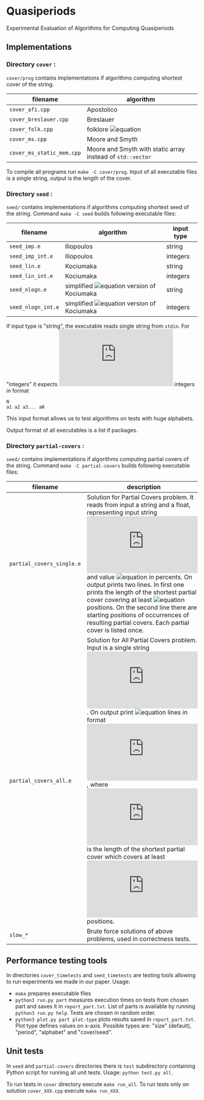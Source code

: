 # Quasiperiods
Experimental Evaluation of Algorithms for Computing Quasiperiods

## Implementations

### Directory `cover` :
`cover/prog` contains implementations if algorithms computing shortest cover of the string.

filename | algorithm
-|-
`cover_afi.cpp`|Apostolico
`cover_breslauer.cpp`|Breslauer
`cover_folk.cpp`|folklore ![equation](http://latex.codecogs.com/gif.latex?O\(n\log(n)\))
`cover_ms.cpp`|Moore and Smyth
`cover_ms_static_mem.cpp`|Moore and Smyth with static array instead of `std::vector`

To compile all programs run `make -C cover/prog`. Input of all executable files is a single string, output
is the length of the cover.

### Directory `seed` :
`seed/` contains implementations if algorithms computing shortest seed of the string. Command `make -C seed` builds following executable files:

filename | algorithm | input type
-|-|-
`seed_imp.e`|Iliopoulos|string
`seed_imp_int.e`|Iliopoulos|integers
`seed_lin.e`|Kociumaka|string
`seed_lin_int.e`|Kociumaka|integers
`seed_nlogn.e`|simplified ![equation](http://latex.codecogs.com/gif.latex?O\(n\log(n)\)) version of Kociumaka|string
`seed_nlogn_int.e`|simplified ![equation](http://latex.codecogs.com/gif.latex?O\(n\log(n)\)) version of Kociumaka|integers

If input type is "string", the executable reads single string from `stdin`. For "integers" it expects
![equation](http://latex.codecogs.com/gif.latex?N) integers in format
```
N
a1 a2 a3... aN
```
This input format allows us to test algorithms on tests with huge alphabets.

Output format of all executables is a list if packages.

### Directory  `partial-covers` :
`seed/` contains implementations if algorithms computing partial covers of the string. Command `make -C partial-covers` builds following executable files:

filename|description
-|-
`partial_covers_single.e`|Solution for Partial Covers problem. It reads from input a string and a float, representing input string ![equation](http://latex.codecogs.com/gif.latex?T) and value ![equation](http://latex.codecogs.com/gif.latex?\alpha) in percents. On output prints two lines. In first one prints the length of the shortest partial cover covering at least ![equation](http://latex.codecogs.com/gif.latex?\alpha) positions. On the second line there are starting positions of occurrences of resulting partial covers. Each partial cover is listed once.
`partial_covers_all.e`|Solution for All Partial Covers problem. Input is a single string ![equation](http://latex.codecogs.com/gif.latex?T). On output print ![equation](http://latex.codecogs.com/gif.latex?\|T\|) lines in format ![equation](http://latex.codecogs.com/gif.latex?i:x_i), where ![equation](http://latex.codecogs.com/gif.latex?x_i) is the length of the shortest partial cover which covers at least ![equation](http://latex.codecogs.com/gif.latex?i) positions.
`slow_*`|Brute force solutions of above problems, used in correctness tests.


## Performance testing tools

In directories `cover_timetests` and `seed_timetests` are testing tools allowing to run experiments we made in our paper. Usage:

- `make` prepares executable files
- `python3 run.py part`  measures execution times on tests from chosen part and saves it in `report_part.txt`. List of parts is available by running `python3 run.py help`. Tests are chosen in random order.
- `python3 plot.py part plot-type` plots results saved in `report_part.txt`. Plot type defines values on x-axis. Possible types are: "size" (default), "period", "alphabet" and "cover/seed".

## Unit tests

In `seed` and `partial-covers` directories there is `test` subdirectory containing Python script for running all unit tests. Usage: `python test.py all`.

To run tests in `cover` directory execute `make run_all`. To run tests only on solution `cover_XXX.cpp` execute `make run_XXX`.
